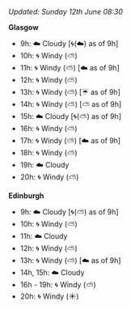 *Updated: Sunday 12th June 08:30*

**Glasgow**

* 9h: :cloud: Cloudy [:cyclone:(:cloud:) as of 9h]
* 10h: :cyclone: Windy (:partly_sunny:)
* 11h: :cyclone: Windy (:partly_sunny:) [:cloud: as of 9h]
* 12h: :cyclone: Windy (:partly_sunny:)
* 13h: :cyclone: Windy (:partly_sunny:) [:umbrella: as of 9h]
* 14h: :cyclone: Windy (:partly_sunny:) [:partly_sunny: as of 9h]
* 15h: :cloud: Cloudy [:cyclone:(:partly_sunny:) as of 9h]
* 16h: :cyclone: Windy (:partly_sunny:)
* 17h: :cyclone: Windy (:partly_sunny:) [:cloud: as of 9h]
* 18h: :cyclone: Windy (:partly_sunny:)
* 19h: :cloud: Cloudy
* 20h: :cyclone: Windy (:partly_sunny:)

**Edinburgh**

* 9h: :cloud: Cloudy [:cyclone:(:partly_sunny:) as of 9h]
* 10h: :cyclone: Windy (:partly_sunny:)
* 11h: :cloud: Cloudy
* 12h: :cyclone: Windy (:partly_sunny:)
* 13h: :cyclone: Windy (:partly_sunny:) [:cloud: as of 9h]
* 14h, 15h: :cloud: Cloudy
* 16h - 19h: :cyclone: Windy (:partly_sunny:)
* 20h: :cyclone: Windy (:sunny:)
